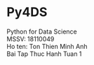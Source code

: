 # Py4DS
Python for Data Science  
MSSV: 18110049  
Ho ten: Ton Thien Minh Anh  
Bai Tap Thuc Hanh Tuan 1  
